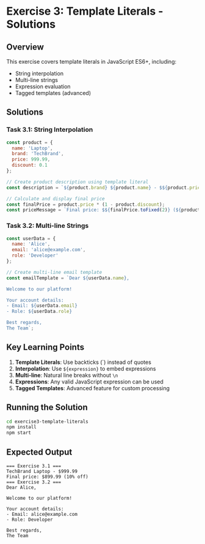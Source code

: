 # Exercise 3: Template Literals - Solutions

## Overview

This exercise covers template literals in JavaScript ES6+, including:
- String interpolation
- Multi-line strings
- Expression evaluation
- Tagged templates (advanced)

## Solutions

### Task 3.1: String Interpolation

```javascript
const product = {
  name: 'Laptop',
  brand: 'TechBrand',
  price: 999.99,
  discount: 0.1
};

// Create product description using template literal
const description = `${product.brand} ${product.name} - $${product.price}`;

// Calculate and display final price
const finalPrice = product.price * (1 - product.discount);
const priceMessage = `Final price: $${finalPrice.toFixed(2)} (${product.discount * 100}% off)`;
```

### Task 3.2: Multi-line Strings

```javascript
const userData = {
  name: 'Alice',
  email: 'alice@example.com',
  role: 'Developer'
};

// Create multi-line email template
const emailTemplate = `Dear ${userData.name},

Welcome to our platform!

Your account details:
- Email: ${userData.email}
- Role: ${userData.role}

Best regards,
The Team`;
```

## Key Learning Points

1. **Template Literals**: Use backticks (`) instead of quotes
2. **Interpolation**: Use `${expression}` to embed expressions
3. **Multi-line**: Natural line breaks without `\n`
4. **Expressions**: Any valid JavaScript expression can be used
5. **Tagged Templates**: Advanced feature for custom processing

## Running the Solution

```bash
cd exercise3-template-literals
npm install
npm start
```

## Expected Output

```
=== Exercise 3.1 ===
TechBrand Laptop - $999.99
Final price: $899.99 (10% off)
=== Exercise 3.2 ===
Dear Alice,

Welcome to our platform!

Your account details:
- Email: alice@example.com
- Role: Developer

Best regards,
The Team
```
